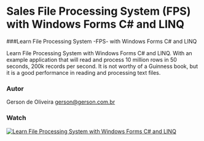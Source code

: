 # Sales File Processing System (FPS) with Windows Forms C# and LINQ 

###Learn File Processing System -FPS- with Windows Forms C# and LINQ

Learn File Processing System with Windows Forms C#  and LINQ.
With an example application that will read and process 10 million rows in 50 seconds, 200k records per second.
It is not worthy of a Guinness book, but it is a good performance in reading and processing text files.

### Autor
Gerson de Oliveira
gerson@gerson.com.br

### Watch
[![Learn File Processing System with Windows Forms C# and LINQ](https://i.ytimg.com/vi/yQ1ZeEVdP2U/hqdefault.jpg?s…AFwAcABBg==&rs=AOn4CLB0nWMg2dmM7x11pcvatiC8vVBVWQ)](https://www.youtube.com/watch?v=yQ1ZeEVdP2U "Asssistir no YouTube")
